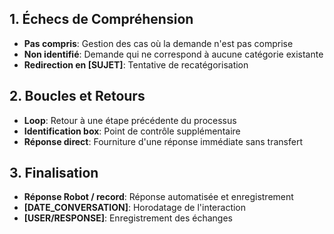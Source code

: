 ## 1. Échecs de Compréhension
- **Pas compris**: Gestion des cas où la demande n'est pas comprise
- **Non identifié**: Demande qui ne correspond à aucune catégorie existante
- **Redirection en [SUJET]**: Tentative de recatégorisation

## 2. Boucles et Retours
- **Loop**: Retour à une étape précédente du processus
- **Identification box**: Point de contrôle supplémentaire
- **Réponse direct**: Fourniture d'une réponse immédiate sans transfert

## 3. Finalisation

- **Réponse Robot / record**: Réponse automatisée et enregistrement
- **[DATE_CONVERSATION]**: Horodatage de l'interaction
- **[USER/RESPONSE]**: Enregistrement des échanges